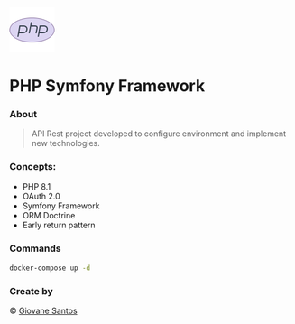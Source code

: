<img src="./php.png" width="80" height="80" alt="logo">

# PHP Symfony Framework

### About

> API Rest project developed to configure environment and implement new technologies.

### Concepts:

- PHP 8.1
- OAuth 2.0
- Symfony Framework
- ORM Doctrine
- Early return pattern

### Commands

```bash
docker-compose up -d
```

### Create by
© [Giovane Santos](https://giovanesantossilva.github.io/)
